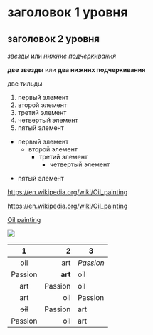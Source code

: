 # заголовок 1 уровня
## заголовок 2 уровня
*звезды* или _нижние подчеркивания_

**две звезды** или __два нижних подчеркивания__

~~две тильды~~
1. первый элемент
2. второй элемент
3. третий элемент
4. четвертый элемент
1. пятый элемент
+ первый элемент
  - второй элемент
    + третий элемент
      - четвертый элемент
* пятый элемент

https://en.wikipedia.org/wiki/Oil_painting

<https://en.wikipedia.org/wiki/Oil_painting>

[Oil painting](https://en.wikipedia.org/wiki/Oil_painting)

![](https://pbs.twimg.com/media/DeAhAkPUwAAUDc9.jpg)

1|2|3
:---:|---:|---
oil|art|*Passion* 
Passion|__art__|oil
art|Passion|oil
art|oil|Passion
~~oil~~|Passion|art
Passion|oil|art
